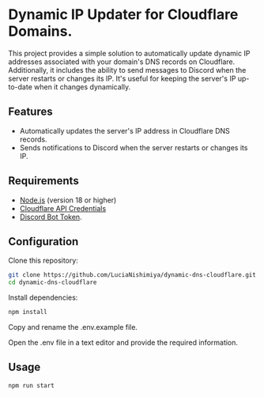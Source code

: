 # Dynamic IP Updater for Cloudflare Domains.

This project provides a simple solution to automatically update dynamic IP addresses associated with your domain's DNS records on Cloudflare. Additionally, it includes the ability to send messages to Discord when the server restarts or changes its IP. It's useful for keeping the server's IP up-to-date when it changes dynamically.

## Features

- Automatically updates the server's IP address in Cloudflare DNS records.
- Sends notifications to Discord when the server restarts or changes its IP.

## Requirements

- [Node.js](https://nodejs.org/) (version 18 or higher)
- [Cloudflare API Credentials](https://developers.cloudflare.com/api)
- [Discord Bot Token](https://discord.com/developers/).

## Configuration

 Clone this repository:

```bash
git clone https://github.com/LuciaNishimiya/dynamic-dns-cloudflare.git
cd dynamic-dns-cloudflare
```

 Install dependencies:
```bash
npm install
```

 Copy and rename the .env.example file.

 Open the .env file in a text editor and provide the required information.

## Usage

```bash
npm run start
```